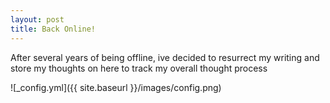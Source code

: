 ```yaml
---
layout: post
title: Back Online!
---
```


After several years of being offline, ive decided to resurrect my writing and store my thoughts on here to track my overall thought process

![_config.yml]({{ site.baseurl }}/images/config.png)


